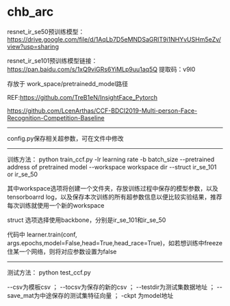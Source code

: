 # chb_arc

resnet_ir_se50预训练模型：https://drive.google.com/file/d/1AqLb7D5eMNDSaGRIT9i1NHYvUSHm5eZv/view?usp=sharing

resnet_ir_se101预训练模型链接：https://pan.baidu.com/s/1xQ9viGRs6YiMLp9uu1aq5Q 
提取码：v9l0 

存放于
work_space/pretrainedd_model路径

REF:https://github.com/TreB1eN/InsightFace_Pytorch

https://github.com/LcenArthas/CCF-BDCI2019-Multi-person-Face-Recognition-Competition-Baseline
 
 
--------------------------------------------------------------------------------------------------------

config.py保存相关超参数，可在文件中修改

---------------------------------------------------------------------------------------------------------

训练方法：
python train_ccf.py -lr learning rate -b batch_size --pretrained address of pretrained model --workspace workspace dir --struct ir_se_101 or ir_se_50

其中workspace选项将创建一个文件夹，存放训练过程中保存的模型参数，以及tensorboarrd log，以及保存本次训练的所有超参数信息以便比较实验结果，推荐每次训练就使用一个新的workspace

struct 选项选择使用backbone，分别是ir_se_101和ir_se_50

代码中
learner.train(conf, args.epochs,model=False,head=True,head_race=True)，如若想训练中freeze住某一个网络，则将对应参数设置为false

---------------------------------------------------------------------------------------------------------
测试方法：
python test_ccf.py

--csv为模板csv   ；
--tocsv为保存的新的csv  ；
--testdir为测试集数据地址  ；
--save_mat为中途保存的测试集特征向量  ；
-ckpt 为model地址

